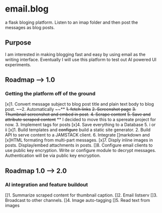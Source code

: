 # email.blog
a flask bloging platform. Listen to an imap folder and then post the messages as blog posts.

## Purpose
I am interested in making blogging fast and easy by using email as the writing interface. Eventually I will use this platform to test out AI powered UI experiments.

## Roadmap --> 1.0 
### Getting the platform off of the ground
[x]1. Convert message subject to blog post title and plain text body to blog post.
~~2. Automatically ~~**
   ~~1. fetch links~~
   ~~2. Screenshot page~~
  ~~3. Thumbnail screenshot and embed in post.~~
  ~~4. Scrape content~~
   ~~5. Save and attribute scraped content~~
   ** I decided to move this to a spereate project for now.
3. Implement tags for posts
[x]4. Save everything to a Database
5. i or ii
    [x]1. Build templates and ~~configure~~ build a static site generator.
    2. Build API to serve content to a JAMSTACK client.
6. Integrate []markdown and [x]HTML formating from multi-part messages.
[x]7. Disply inline images in posts. Display/embed attachments in posts.
[]8. Configure email clients to use public key encryption. Write or configure module to decrypt messages. Authentication will be via public key encryption.

## Roadmap 1.0 --> 2.0
### AI integration and feature buildout
[]1. Summarize scraped content for thumbnail caption.
[]2. Email listserv
[]3. Broadcast to other channels.
[]4. Image auto-tagging
[]5. Read text from images
